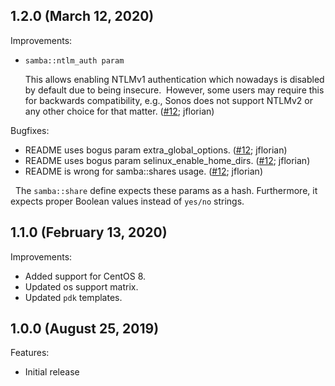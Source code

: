 ## 1.2.0 (March 12, 2020)

Improvements:

- `samba::ntlm_auth param`

  This allows enabling NTLMv1 authentication which nowadays is
  disabled by default due to being insecure.  However, some users may
  require this for backwards compatibility, e.g., Sonos does not
  support NTLMv2 or any other choice for that matter.
  ([#12](https://github.com/rehanone/puppet-samba/pull/12); jflorian)

Bugfixes:

- README uses bogus param extra_global_options. ([#12](https://github.com/rehanone/puppet-samba/pull/12); jflorian)
- README uses bogus param selinux_enable_home_dirs. ([#12](https://github.com/rehanone/puppet-samba/pull/12); jflorian)
- README is wrong for samba::shares usage. ([#12](https://github.com/rehanone/puppet-samba/pull/12); jflorian)

  The `samba::share` define expects these params as a hash. Furthermore,
  it expects proper Boolean values instead of `yes/no` strings.

## 1.1.0 (February 13, 2020)

Improvements:

- Added support for CentOS 8.
- Updated os support matrix.
- Updated `pdk` templates.

## 1.0.0 (August 25, 2019)

Features:

  - Initial release

